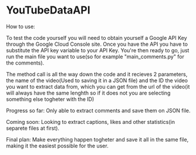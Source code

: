 # YouTubeDataAPI

How to use:

To test the code yourself you will need to obtain yourself a Google API Key through the Google Cloud Console site.
Once you have the API you have to substitute the API key variable to your API Key.
You're then ready to go, just run the main file you want to use(so for example "main_comments.py" for the comments).

The method call is all the way down the code and it recieves 2 parameters, the name of the video(Used to saving it in a JSON file)
and the ID the video you want to extract data from, which you can get from the url of the video(it will always have the same lenghth so if it does not you are selecting something else togheter with the ID)

Progress so far:
Only able to extract comments and save them on JSON file.

Coming soon:
Looking to extract captions, likes and other statistics(in separete files at first).

Final plan:
Make everything happen togheter and save it all in the same file, making it the easiest possible for the user.

